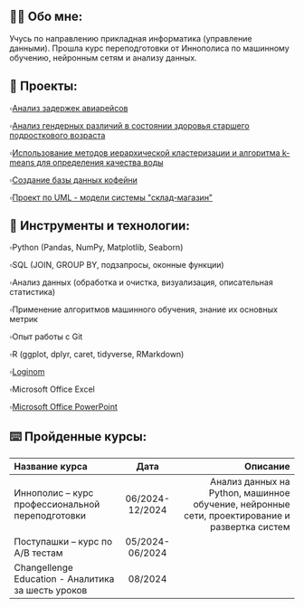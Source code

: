 ## 👩‍💻 Обо мне:
Учусь по направлению прикладная информатика (управление данными). Прошла курс переподготовки от Иннополиса по машинному обучению, нейронным сетям и анализу данных.

## 📁 Проекты:

▫️[Анализ задержек авиарейсов](https://github.com/Kseniya-10/Innopolis-Project-2024.git)

▫️[Анализ гендерных различий в состоянии здоровья старшего подросткового возраста](https://github.com/Kseniya-10/Term-Project_2.git)

▫️[Использование методов иерархической кластеризации и алгоритма k-means для определения качества воды](https://github.com/Kseniya-10/Term-Project_3.git)

▫️[Создание базы данных кофейни](https://github.com/Kseniya-10/Database-project.git)

▫️[Проект по UML - модели системы "склад-магазин"](https://github.com/Kseniya-10/UML-Project.git)

## 🔧 Инструменты и технологии:

▫️Python (Pandas, NumPy, Matplotlib, Seaborn)

▫️SQL (JOIN, GROUP BY, подзапросы, оконные функции)

▫️Анализ данных (обработка и очистка, визуализация, описательная статистика)

▫️Применение алгоритмов машинного обучения, знание их основных метрик

▫️Опыт работы с Git

▫️R (ggplot, dplyr, caret, tidyverse, RMarkdown)

▫️[Loginom](git@github.com:Kseniya-10/Term-Project_2.git)

▫️Microsoft Office Excel

▫️[Microsoft Office PowerPoint](https://github.com/Kseniya-10/Innopolis-Project-2024/blob/6831b0171af0cb86d8334238df38bb4b89c1e586/%D0%9F%D1%80%D0%B5%D0%B7%D0%B5%D0%BD%D1%82%D0%B0%D1%86%D0%B8%D1%8F%20%D0%BA%20%D0%B8%D1%82%D0%BE%D0%B3%D0%BE%D0%B2%D0%BE%D0%B9%20%D0%B0%D1%82%D1%82%D0%B5%D1%81%D1%82%D0%B0%D1%86%D0%B8%D0%BE%D0%BD%D0%BD%D0%BE%D0%B9%20%D1%80%D0%B0%D0%B1%D0%BE%D1%82%D0%B5.pdf)


## ⌨️ Пройденные курсы:

Название курса                                     | Дата            | Описание
:--------------------------------------------------|:---------------:|----------------------------------------------------------------------------------------------:
Иннополис – курс профессиональной переподготовки   | 06/2024-12/2024 | Анализ данных на Python, машинное обучение, нейронные сети, проектирование и развертка систем
Поступашки – курс по A/B тестам                    | 05/2024-06/2024 | 
Changellenge Education - Аналитика за шесть уроков | 08/2024         | 
<!--
**Kseniya-10/Kseniya-10** is a ✨ _special_ ✨ repository because its `README.md` (this file) appears on your GitHub profile.

Here are some ideas to get you started:

- 🔭 I’m currently working on ...
- 🌱 I’m currently learning ...
- 👯 I’m looking to collaborate on ...
- 🤔 I’m looking for help with ...
- 💬 Ask me about ...
- 📫 How to reach me: ...
- 😄 Pronouns: ...
- ⚡ Fun fact: ...
-->
